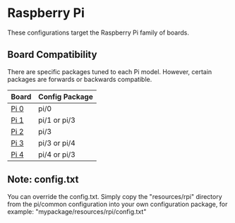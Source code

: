 # Raspberry Pi

These configurations target the Raspberry Pi family of boards.

## Board Compatibility

There are specific packages tuned to each Pi model. However, certain packages
are forwards or backwards compatible.

| **Board**       | **Config Package** |
| --------------- | -----------------  |
| [Pi 0]          | pi/0               |
| [Pi 1]          | pi/1 or pi/3       |
| [Pi 2]          | pi/3               |
| [Pi 3]          | pi/3 or pi/4       |
| [Pi 4]          | pi/4 or pi/3       |

[Pi 4]: https://www.raspberrypi.org/products/raspberry-pi-4-model-b/
[Pi 3]: https://www.raspberrypi.org/products/raspberry-pi-3-model-b/
[Pi 2]: https://www.raspberrypi.org/products/raspberry-pi-2-model-b/
[Pi 1]: https://www.raspberrypi.org/products/raspberry-pi-1-model-b/
[Pi 0]: https://www.raspberrypi.org/products/raspberry-pi-zero/

## Note: config.txt

You can override the config.txt. Simply copy the "resources/rpi" directory from
the pi/common configuration into your own configuration package, for example:
"mypackage/resources/rpi/config.txt"
